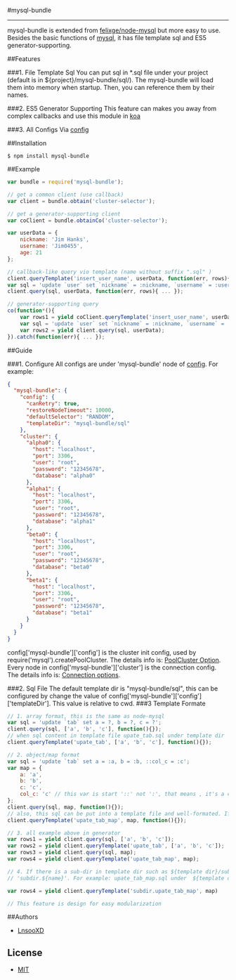 #mysql-bundle
***
mysql-bundle is extended from [felixge/node-mysql] but more easy to use. Besides the basic functions of [mysql], it has file template sql and ES5 generator-supporting.

##Features

###1. File Template Sql
You can put sql in *.sql file under your project (default is in ${project}/mysql-bundle/sql/). The mysql-bundle will load them into memory when startup. Then, you can reference them by their
names.

###2. ES5 Generator Supporting
This feature can makes you away from complex callbacks and use this module in [koa]

###3. All Configs Via [config]

##Installation

```shell
$ npm install mysql-bundle
```

##Example

```js
var bundle = require('mysql-bundle');

// get a common client (use callback)
var client = bundle.obtain('cluster-selector');

// get a generator-supporting client 
var coClient = bundle.obtainCo('cluster-selector');

var userData = {
    nickname: 'Jim Hanks',
    username: 'Jim0455',
    age: 21
};

// callback-like query vio template (name without suffix ".sql" )
client.queryTemplate('insert_user_name', userData, function(err, rows){ ... });
var sql = 'update `user` set `nickname` = :nickname, `username` = :username, `age` = :age'
client.query(sql, userData, function(err, rows){ ... });

// generator-supporting query
co(function*(){
    var rows1 = yield coClient.queryTemplate('insert_user_name', userData);
    var sql = 'update `user` set `nickname` = :nickname, `username` = :username, `age` = :age';
    var rows2 = yield client.query(sql, userData);
}).catch(function(err){ ... });
```

##Guide

###1. Configure
All configs are under 'mysql-bundle' node of [config]. For example:

```json
{
  "mysql-bundle": {
    "config": {
      "canRetry": true,
      "restoreNodeTimeout": 10000,
      "defaultSelector": "RANDOM",
      "templateDir": "mysql-bundle/sql"
    },
    "cluster": {
      "alpha0": {
        "host": "localhost",
        "port": 3306,
        "user": "root",
        "password": "12345678",
        "database": "alpha0"
      },
      "alpha1": {
        "host": "localhost",
        "port": 3306,
        "user": "root",
        "password": "12345678",
        "database": "alpha1"
      },
      "beta0": {
        "host": "localhost",
        "port": 3306,
        "user": "root",
        "password": "12345678",
        "database": "beta0"
      },
      "beta1": {
        "host": "localhost",
        "port": 3306,
        "user": "root",
        "password": "12345678",
        "database": "beta1"
      }
    }
  }
}
```

config['mysql-bundle']['config'] is the cluster init config, used by  require('mysql').createPoolCluster. The details info is: [PoolCluster Option].
Every node in config['mysql-bundle']['cluster'] is the connection config. The details info is: [Connection options].

###2. Sql File
The default template dir is "mysql-bundle/sql", this can be configured by change the value of config['mysql-bundle']['config']['templateDir']. This value
is relative to cwd. 
###3 Template Formate
```js
// 1. array format, this is the same as node-mysql
var sql = 'update `tab` set a = ?, b = ?, c = ?';
client.query(sql, ['a', 'b', 'c'], function(){});
// when sql content in template file upate_tab.sql under template dir
client.queryTemplate('upate_tab', ['a', 'b', 'c'], function(){});

// 2. object/map format
var sql = 'update `tab` set a = :a, b = :b, ::col_c = :c';
var map = {
    a: 'a',
    b: 'b',
    c: 'c',
    col_c: 'c' // this var is start '::' not ':', that means , it's a col-name, will be wrap by `...` 
};
client.query(sql, map, function(){});
// also, this sql can be put into a template file and well-formated. If it in upate_tab_map.sql
client.queryTemplate('upate_tab_map', map, function(){});

// 3. all example above in generator 
var rows1 = yield client.query(sql, ['a', 'b', 'c']);
var rows2 = yield client.queryTemplate('upate_tab', ['a', 'b', 'c']);
var rows3 = yield client.query(sql, map);
var rows4 = yield client.queryTemplate('upate_tab_map', map);

// 4. If there is a sub-dir in template dir such as ${template dir}/subdir, then the sql file under it can be access by
// 'subdir.${name}'. For example: upate_tab_map.sql under  ${template dir}/subdir:

var rows4 = yield client.queryTemplate('subdir.upate_tab_map', map)

// This feature is design for easy modularization 

```

##Authors

- [LnsooXD](https://github.com/LnsooXD)

## License

- [MIT](http://spdx.org/licenses/MIT)


[felixge/node-mysql]: https://github.com/felixge/node-mysql#mysql
[mysql]: https://github.com/felixge/node-mysql#mysql
[koa]: https://github.com/koajs/koa
[config]: https://github.com/lorenwest/node-config#configure-your-nodejs-applications
[PoolCluster Option]: https://github.com/felixge/node-mysql#poolcluster-option
[Connection options]: https://github.com/felixge/node-mysql#connection-options
